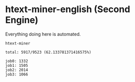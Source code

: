 # htext-miner-english (Second Engine)

Everything doing here is automated.

```
htext-miner

total: 5917/9523 (62.133781371416575%)

job0: 1332
job1: 1505
job2: 2014
job3: 1066
```